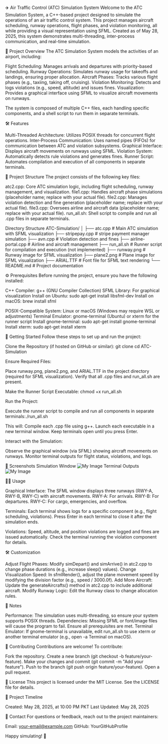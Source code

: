✈️ Air Traffic Control (ATC) Simulation System
Welcome to the ATC Simulation System, a C++-based project designed to simulate the operations of an air traffic control system. This project manages aircraft scheduling, runway operations, flight phases, and violation monitoring, all while providing a visual representation using SFML. Created as of May 28, 2025, this system demonstrates multi-threading, inter-process communication, and real-time simulation.

🚀 Project Overview
The ATC Simulation System models the activities of an airport, including:

Flight Scheduling: Manages arrivals and departures with priority-based scheduling.
Runway Operations: Simulates runway usage for takeoffs and landings, ensuring proper allocation.
Aircraft Phases: Tracks various flight phases (e.g., taxiing, taking off, cruising).
Violation Monitoring: Detects and logs violations (e.g., speed, altitude) and issues fines.
Visualization: Provides a graphical interface using SFML to visualize aircraft movements on runways.

The system is composed of multiple C++ files, each handling specific components, and a shell script to run them in separate terminals.

🛠️ Features

Multi-Threaded Architecture: Utilizes POSIX threads for concurrent flight operations.
Inter-Process Communication: Uses named pipes (FIFOs) for communication between ATC and violation subsystems.
Graphical Interface: Displays aircraft movements on runways using SFML.
Violation System: Automatically detects rule violations and generates fines.
Runner Script: Automates compilation and execution of all components in separate terminals.


📂 Project Structure
The project consists of the following key files:

atc2.cpp: Core ATC simulation logic, including flight scheduling, runway management, and visualization.
file1.cpp: Handles aircraft phase simulations (placeholder name; replace with your actual file).
file2.cpp: Manages violation detection and fine generation (placeholder name; replace with your actual file).
file3.cpp: Oversees airline and aircraft data (placeholder name; replace with your actual file).
run_all.sh: Shell script to compile and run all .cpp files in separate terminals.

Directory Structure
ATC-Simulation/
│
├── atc.cpp             # Main ATC simulation with SFML visualization
├── stripepay.cpp       # stripe payment manager simulation
├── avn.cpp             # Violation detection and fines
├── airline-portal.cpp  # Airline and aircraft management
├── run_all.sh          # Runner script for compilation and execution (not implemented)
├── runway.png          # Runway image for SFML visualization
├── plane2.png          # Plane image for SFML visualization
├── ARIAL.TTF           # Font file for SFML text rendering
└── README.md           # Project documentation


⚙️ Prerequisites
Before running the project, ensure you have the following installed:

C++ Compiler: g++ (GNU Compiler Collection)
SFML Library: For graphical visualization
Install on Ubuntu: sudo apt-get install libsfml-dev
Install on macOS: brew install sfml


POSIX-Compatible System: Linux or macOS (Windows may require WSL or adjustments)
Terminal Emulator: gnome-terminal (Ubuntu) or xterm for the runner script
Install gnome-terminal: sudo apt-get install gnome-terminal
Install xterm: sudo apt-get install xterm

🏁 Getting Started
Follow these steps to set up and run the project:

Clone the Repository (if hosted on GitHub or similar):
git clone <repository-url>
cd ATC-Simulation


Ensure Required Files:

Place runway.png, plane2.png, and ARIAL.TTF in the project directory (required for SFML visualization).
Verify that all .cpp files and run_all.sh are present.


Make the Runner Script Executable:
chmod +x run_all.sh


Run the Project:

Execute the runner script to compile and run all components in separate terminals:./run_all.sh


This will:
Compile each .cpp file using g++.
Launch each executable in a new terminal window.
Keep terminals open until you press Enter.




Interact with the Simulation:

Observe the graphical window (via SFML) showing aircraft movements on runways.
Monitor terminal outputs for flight status, violations, and logs.




📸 Screenshots
Simulation Window
![My Image]("AirTrafficControlSystem\Saud_Ur_Rahman_23i-0540_Hadi_Wasim_23f-0681\Saud_Ur_Rahman_23i-0540_Hadi_Wasim_23f-0681\runway.png")
Terminal Outputs
![My Image]("AirTrafficControlSystem\Saud_Ur_Rahman_23i-0540_Hadi_Wasim_23f-0681\Saud_Ur_Rahman_23i-0540_Hadi_Wasim_23f-0681\Screenshot2025-05-28220800.png")


🧑‍💻 Usage

Graphical Interface: The SFML window displays three runways (RWY-A, RWY-B, RWY-C) with aircraft movements.
RWY-A: For arrivals.
RWY-B: For departures.
RWY-C: For cargo, emergencies, and overflow.


Terminals:
Each terminal shows logs for a specific component (e.g., flight scheduling, violations).
Press Enter in each terminal to close it after the simulation ends.


Violations:
Speed, altitude, and position violations are logged and fines are issued automatically.
Check the terminal running the violation component for details.




🛠️ Customization

Adjust Flight Phases: Modify simDepart() and simArrive() in atc2.cpp to change phase durations (e.g., increase sleep() values).
Change Visualization Speed: In sfmlRender(), adjust the plane movement speed by modifying the division factor (e.g., speed / 3000.0f).
Add More Aircraft: Update the generateAircrafts() method in atc2.cpp to include additional aircraft.
Modify Runway Logic: Edit the Runway class to change allocation rules.


📝 Notes

Performance: The simulation uses multi-threading, so ensure your system supports POSIX threads.
Dependencies: Missing SFML or font/image files will cause the program to fail. Ensure all prerequisites are met.
Terminal Emulator: If gnome-terminal is unavailable, edit run_all.sh to use xterm or another terminal emulator (e.g., open -a Terminal on macOS).


🤝 Contributing
Contributions are welcome! To contribute:

Fork the repository.
Create a new branch (git checkout -b feature/your-feature).
Make your changes and commit (git commit -m "Add your feature").
Push to the branch (git push origin feature/your-feature).
Open a pull request.


📜 License
This project is licensed under the MIT License. See the LICENSE file for details.

📅 Project Timeline

Created: May 28, 2025, at 10:00 PM PKT
Last Updated: May 28, 2025


📧 Contact
For questions or feedback, reach out to the project maintainers:

Email: your-email@example.com
GitHub: YourGitHubProfile


Happy simulating! 🛫
